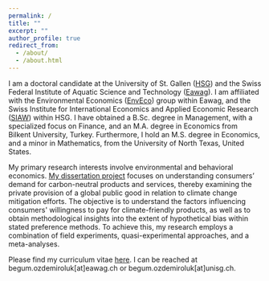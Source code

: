 ```yaml
---
permalink: /
title: ""
excerpt: ""
author_profile: true
redirect_from: 
  - /about/
  - /about.html
---
```


<p>I am a doctoral candidate at the University of St. Gallen (<a href="https://www.unisg.ch/en/" target="_blank">HSG</a>) and the Swiss Federal Institute of Aquatic Science and Technology (<a href="https://www.eawag.ch/en/" target="_blank">Eawag</a>). I am affiliated with the Environmental Economics (<a href="https://www.eawag.ch/en/department/ess/main-focus/environmental-economics-enveco/" target="_blank">EnvEco</a>) group within Eawag, and the Swiss Institute for International Economics and Applied Economic Research (<a href="https://siaw.unisg.ch/en" target="_blank">SIAW</a>) within HSG. I have obtained a B.Sc. degree in Management, with a specialized focus on Finance, and an M.A. degree in Economics from Bilkent University, Turkey. Furthermore, I hold an M.S. degree in Economics, and a minor in Mathematics, from the University of North Texas, United States.</p> 

<p>My primary research interests involve environmental and behavioral economics. <a href="https://www.eawag.ch/en/department/ess/projects/understanding-the-demand-for-carbon-neutral-products-and-services/" target="_blank">My dissertation project</a> focuses on understanding consumers’ demand for carbon-neutral products and services, thereby examining the private provision of a global public good in relation to climate change mitigation efforts. The objective is to understand the factors influencing consumers' willingness to pay for climate-friendly products, as well as to obtain methodological insights into the extent of hypothetical bias within stated preference methods. To achieve this, my research employs a combination of field experiments, quasi-experimental approaches, and a meta-analyses.</p> 

<p>Please find my curriculum vitae <a href="http://begumozdemiroluk.github.io/files/Begum_Ozdemir_Oluk_CV_22_03_2023.pdf" target="_blank">here</a>. I can be reached at begum.ozdemiroluk[at]eawag.ch or begum.ozdemiroluk[at]unisg.ch.



